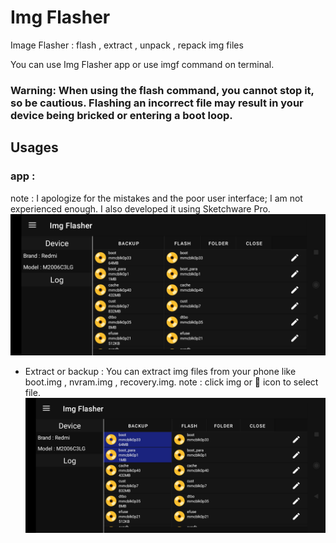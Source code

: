 # Img Flasher
 
Image Flasher : flash , extract , unpack , repack img files

You can use Img Flasher app or use imgf command on terminal.
### Warning: When using the flash command, you cannot stop it, so be cautious. Flashing an incorrect file may result in your device being bricked or entering a boot loop.


## Usages

### app : 
note : I apologize for the mistakes and the poor user interface; I am not experienced enough. I also developed it using Sketchware Pro.
![Screenshot of a comment on a GitHub issue showing an image, added in the Markdown, of an Octocat smiling and raising a tentacle.](https://github.com/YasserNull/img-flasher/blob/main/Images/screenshot1.png)
+ Extract or backup : You can extract img files from your phone like boot.img , nvram.img , recovery.img.
note : click img or 📀 icon to select file.
![Screenshot of a comment on a GitHub issue showing an image, added in the Markdown, of an Octocat smiling and raising a tentacle.](https://github.com/YasserNull/img-flasher/blob/main/Images/screenshot2.png)